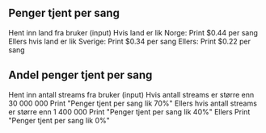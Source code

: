 ## Penger tjent per sang

Hent inn land fra bruker (input)
Hvis land er lik Norge:
    Print $0.44 per sang
Ellers hvis land er lik Sverige:
    Print $0.34 per sang
Ellers:
    Print $0.22 per sang


## Andel penger tjent per sang

Hent inn antall streams fra bruker (input)
Hvis antall streams er større enn 30 000 000
    Print "Penger tjent per sang lik 70%"
Ellers hvis antall streams er større enn 1 400 000
    Print "Penger tjent per sang lik 40%"
Ellers
    Print "Penger tjent per sang lik 0%"
